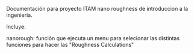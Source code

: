 Documentación para proyecto ITAM nano roughness de introduccion a la ingenieria.

Incluye:

nanorough:
	función que ejecuta un menu para selecionar las distintas funciones para hacer las "Roughness Calculations"

